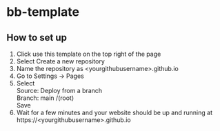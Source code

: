 # bb-template

## How to set up
1. Click use this template on the top right of the page
2. Select Create a new repository
3. Name the repository as \<yourgithubusername\>.github.io
4. Go to Settings -> Pages
5. Select  
    Source: Deploy from a branch  
    Branch: main /(root)  
    Save  
6. Wait for a few minutes and your website should be up and running at https://\<yourgithubusername\>.github.io